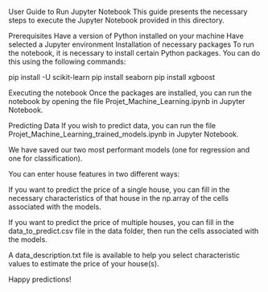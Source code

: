 User Guide to Run Jupyter Notebook
This guide presents the necessary steps to execute the Jupyter Notebook provided in this directory.

Prerequisites
Have a version of Python installed on your machine
Have selected a Jupyter environment
Installation of necessary packages
To run the notebook, it is necessary to install certain Python packages. You can do this using the following commands:

pip install -U scikit-learn
pip install seaborn
pip install xgboost

Executing the notebook
Once the packages are installed, you can run the notebook by opening the file Projet_Machine_Learning.ipynb in Jupyter Notebook.

Predicting Data
If you wish to predict data, you can run the file Projet_Machine_Learning_trained_models.ipynb in Jupyter Notebook.

We have saved our two most performant models (one for regression and one for classification).

You can enter house features in two different ways:

If you want to predict the price of a single house, you can fill in the necessary characteristics of that house in the np.array of the cells associated with the models.

If you want to predict the price of multiple houses, you can fill in the data_to_predict.csv file in the data folder, then run the cells associated with the models.

A data_description.txt file is available to help you select characteristic values to estimate the price of your house(s).

Happy predictions!
